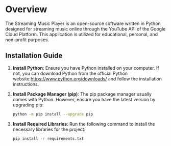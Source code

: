 # Overview

The Streaming Music Player is an open-source software written in Python designed for streaming music online through the YouTube API of the Google Cloud Platform. 
This application is utilized for educational, personal, and non-profit purposes.

## Installation Guide

1. **Install Python**: Ensure you have Python installed on your computer. If not, you can download Python from the official Python website:https://www.python.org/downloads/ and follow the installation instructions.

2. **Install Package Manager (pip)**: The pip package manager usually comes with Python. However, ensure you have the latest version by upgrading pip:
    ```bash
    python -m pip install --upgrade pip
    ```

3. **Install Required Libraries**: Run the following command to install the necessary libraries for the project:
    ```bash
    pip install -r requirements.txt
